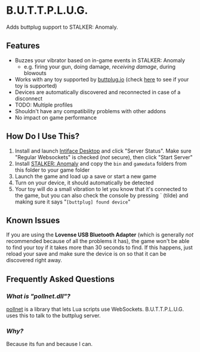 # B.U.T.T.P.L.U.G.

Adds buttplug support to STALKER: Anomaly.

## Features

- Buzzes your vibrator based on in-game events in STALKER: Anomaly
    - e.g. firing your gun, doing damage, *receiving damage*, during blowouts
- Works with any toy supported by [buttplug.io](https://buttplug.io/) (check [here](https://iostindex.com/?filtersChanged=1&filter0Availability=Available,DIY) to see if your toy is supported)
- Devices are automatically discovered and reconnected in case of a disconnect
- TODO: Multiple profiles
- Shouldn't have any compatibility problems with other addons
- No impact on game performance

## How Do I Use This?

1. Install and launch [Intiface Desktop](https://intiface.com/desktop/) and click "Server Status". Make sure "Regular Websockets" is checked (*not* secure), then click "Start Server"
2. Install [STALKER: Anomaly](https://www.moddb.com/mods/stalker-anomaly) and copy the `bin` and `gamedata` folders from this folder to your game folder
3. Launch the game and load up a save or start a new game
4. Turn on your device, it should automatically be detected
5. Your toy will do a small vibration to let you know that it's connected to the game, but you can also check the console by pressing \` (tilde) and making sure it says "`[buttplug] found device`"

## Known Issues

If you are using the **Lovense USB Bluetooth Adapter** (which is generally *not* recommended because of all the problems it has), the game won't be able to find your toy if it takes more than 30 seconds to find. If this happens, just reload your save and make sure the device is on so that it can be discovered right away.

## Frequently Asked Questions

### *What is "pollnet.dll"?*

[pollnet](https://github.com/probable-basilisk/pollnet) is a library that lets Lua scripts use WebSockets. B.U.T.T.P.L.U.G. uses this to talk to the buttplug server.

### *Why?*

Because its fun and because I can.